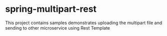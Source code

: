 # spring-multipart-rest
This project contains samples demonstrates uploading the multipart file and sending to other microservice using Rest Template
